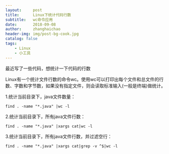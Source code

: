 ```yaml
---
layout:     post
title:      Linux下统计代码行数
subtitle:   wc命令应用
date:       2018-09-08
author:     zhanghaichao
header-img: img/post-bg-cook.jpg
catalog: false
tags:
    - Linux
    - 小工具
---
```


最近写了一些代码，想统计一下代码的行数

Linux有一个统计文件行数的命令wc。使用wc可以打印出每个文件和总文件的行数、字数和字节数，如果没有指定文件，则会读取标准输入(一般是终端)做统计。

1.统计当前目录下，java文件数量：
```
find . -name "*.java" |wc -l
```

2.统计当前目录下，所有java文件行数：
```
find . -name "*.java" |xargs cat|wc -l
```

3.统计当前目录下，所有java文件行数，并过滤空行：
```
find . -name "*.java" |xargs cat|grep -v ^$|wc -l
```





